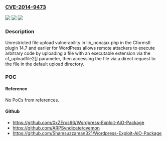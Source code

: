 ### [CVE-2014-9473](https://cve.mitre.org/cgi-bin/cvename.cgi?name=CVE-2014-9473)
![](https://img.shields.io/static/v1?label=Product&message=n%2Fa&color=blue)
![](https://img.shields.io/static/v1?label=Version&message=n%2Fa&color=blue)
![](https://img.shields.io/static/v1?label=Vulnerability&message=n%2Fa&color=brighgreen)

### Description

Unrestricted file upload vulnerability in lib_nonajax.php in the CformsII plugin 14.7 and earlier for WordPress allows remote attackers to execute arbitrary code by uploading a file with an executable extension via the cf_uploadfile2[] parameter, then accessing the file via a direct request to the file in the default upload directory.

### POC

#### Reference
No PoCs from references.

#### Github
- https://github.com/0xZEros66/Wordpress-Exploit-AiO-Package
- https://github.com/ARPSyndicate/cvemon
- https://github.com/Shamsuzzaman321/Wordpress-Exploit-AiO-Package

